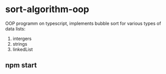 # sort-algorithm-oop
OOP programm on typescript, implements bubble sort for various types of data lists: 
1. intergers
2. strings
3. linkedList
## npm start 
